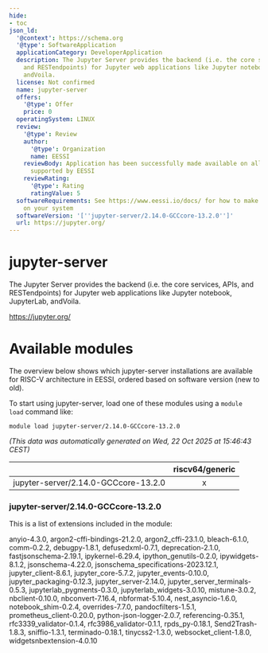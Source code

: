 ```yaml
---
hide:
- toc
json_ld:
  '@context': https://schema.org
  '@type': SoftwareApplication
  applicationCategory: DeveloperApplication
  description: The Jupyter Server provides the backend (i.e. the core services, APIs,
    and RESTendpoints) for Jupyter web applications like Jupyter notebook, JupyterLab,
    andVoila.
  license: Not confirmed
  name: jupyter-server
  offers:
    '@type': Offer
    price: 0
  operatingSystem: LINUX
  review:
    '@type': Review
    author:
      '@type': Organization
      name: EESSI
    reviewBody: Application has been successfully made available on all architectures
      supported by EESSI
    reviewRating:
      '@type': Rating
      ratingValue: 5
  softwareRequirements: See https://www.eessi.io/docs/ for how to make EESSI available
    on your system
  softwareVersion: '[''jupyter-server/2.14.0-GCCcore-13.2.0'']'
  url: https://jupyter.org/
---
```


jupyter-server
==============


The Jupyter Server provides the backend (i.e. the core services, APIs, and RESTendpoints) for Jupyter web applications like Jupyter notebook, JupyterLab, andVoila.

https://jupyter.org/
# Available modules


The overview below shows which jupyter-server installations are available for RISC-V architecture in EESSI, ordered based on software version (new to old).

To start using jupyter-server, load one of these modules using a `module load` command like:

```shell
module load jupyter-server/2.14.0-GCCcore-13.2.0
```

*(This data was automatically generated on Wed, 22 Oct 2025 at 15:46:43 CEST)*

| |riscv64/generic|
| :---: | :---: |
|jupyter-server/2.14.0-GCCcore-13.2.0|x|


### jupyter-server/2.14.0-GCCcore-13.2.0

This is a list of extensions included in the module:

anyio-4.3.0, argon2-cffi-bindings-21.2.0, argon2_cffi-23.1.0, bleach-6.1.0, comm-0.2.2, debugpy-1.8.1, defusedxml-0.7.1, deprecation-2.1.0, fastjsonschema-2.19.1, ipykernel-6.29.4, ipython_genutils-0.2.0, ipywidgets-8.1.2, jsonschema-4.22.0, jsonschema_specifications-2023.12.1, jupyter_client-8.6.1, jupyter_core-5.7.2, jupyter_events-0.10.0, jupyter_packaging-0.12.3, jupyter_server-2.14.0, jupyter_server_terminals-0.5.3, jupyterlab_pygments-0.3.0, jupyterlab_widgets-3.0.10, mistune-3.0.2, nbclient-0.10.0, nbconvert-7.16.4, nbformat-5.10.4, nest_asyncio-1.6.0, notebook_shim-0.2.4, overrides-7.7.0, pandocfilters-1.5.1, prometheus_client-0.20.0, python-json-logger-2.0.7, referencing-0.35.1, rfc3339_validator-0.1.4, rfc3986_validator-0.1.1, rpds_py-0.18.1, Send2Trash-1.8.3, sniffio-1.3.1, terminado-0.18.1, tinycss2-1.3.0, websocket_client-1.8.0, widgetsnbextension-4.0.10
